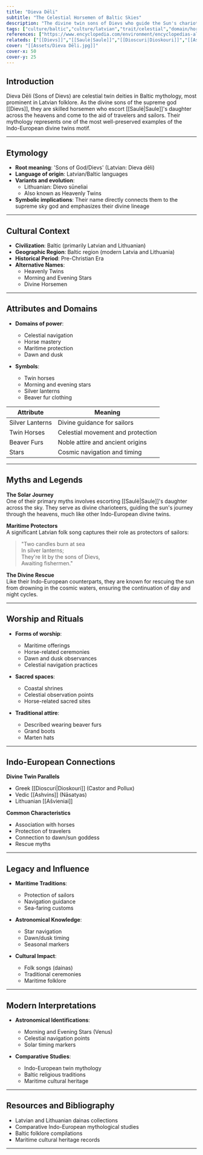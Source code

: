 ```yaml
---
title: "Dieva Dēli"
subtitle: "The Celestial Horsemen of Baltic Skies"
description: "The divine twin sons of Dievs who guide the Sun's chariot through the heavens and protect sailors with their celestial lights"
tags: ["culture/baltic","culture/latvian","trait/celestial","domain/horses","domain/protection","trait/male","type/deity","domain/navigation"]
references: ["https://www.encyclopedia.com/environment/encyclopedias-almanacs-transcripts-and-maps/twins-baltic-twin-deities","https://en.wikipedia.org/wiki/Dievas","https://www.britannica.com/topic/Dieva-deli"]
relateds: ["[[Dievs]]","[[Saulė|Saule]]","[[Dioscuri|Dioskouri]]","[[Ashvins]]","[[Ašvieniai]]"]
cover: "[[Assets/Dieva Dēli.jpg]]"
cover-x: 50
cover-y: 25
---
```

##  Introduction
Dieva Dēli (Sons of Dievs) are celestial twin deities in Baltic mythology, most prominent in Latvian folklore. As the divine sons of the supreme god [[Dievs]], they are skilled horsemen who escort [[Saulė|Saule]]'s daughter across the heavens and come to the aid of travelers and sailors. Their mythology represents one of the most well-preserved examples of the Indo-European divine twins motif.

---

## Etymology

- **Root meaning**: 'Sons of God/Dievs' (Latvian: Dieva dēli)
- **Language of origin**: Latvian/Baltic languages
- **Variants and evolution**:
  - Lithuanian: Dievo sūneliai
  - Also known as Heavenly Twins
- **Symbolic implications**: Their name directly connects them to the supreme sky god and emphasizes their divine lineage

---

##  Cultural Context

- **Civilization**: Baltic (primarily Latvian and Lithuanian)
- **Geographic Region**: Baltic region (modern Latvia and Lithuania)
- **Historical Period**: Pre-Christian Era
- **Alternative Names**:
  - Heavenly Twins
  - Morning and Evening Stars
  - Divine Horsemen

---

## Attributes and Domains

- **Domains of power**: 
  - Celestial navigation
  - Horse mastery
  - Maritime protection
  - Dawn and dusk

- **Symbols**: 
  - Twin horses
  - Morning and evening stars
  - Silver lanterns
  - Beaver fur clothing

| Attribute | Meaning |
|-----------|----------|
| Silver Lanterns | Divine guidance for sailors |
| Twin Horses | Celestial movement and protection |
| Beaver Furs | Noble attire and ancient origins |
| Stars | Cosmic navigation and timing |

---

## Myths and Legends

**The Solar Journey**  
One of their primary myths involves escorting [[Saulė|Saule]]'s daughter across the sky. They serve as divine charioteers, guiding the sun's journey through the heavens, much like other Indo-European divine twins.

**Maritime Protectors**  
A significant Latvian folk song captures their role as protectors of sailors:

> "Two candles burn at sea  
> In silver lanterns;  
> They're lit by the sons of Dievs,  
> Awaiting fishermen."

**The Divine Rescue**  
Like their Indo-European counterparts, they are known for rescuing the sun from drowning in the cosmic waters, ensuring the continuation of day and night cycles.

---

## Worship and Rituals

- **Forms of worship**: 
  - Maritime offerings
  - Horse-related ceremonies
  - Dawn and dusk observances
  - Celestial navigation practices

- **Sacred spaces**: 
  - Coastal shrines
  - Celestial observation points
  - Horse-related sacred sites

- **Traditional attire**:
  - Described wearing beaver furs
  - Grand boots
  - Marten hats

---

## Indo-European Connections

**Divine Twin Parallels**
- Greek [[Dioscuri|Dioskouri]] (Castor and Pollux)
- Vedic [[Ashvins]] (Nāsatyas)
- Lithuanian [[Ašvieniai]]

**Common Characteristics**
- Association with horses
- Protection of travelers
- Connection to dawn/sun goddess
- Rescue myths

---

## Legacy and Influence

- **Maritime Traditions**:
  - Protection of sailors
  - Navigation guidance
  - Sea-faring customs

- **Astronomical Knowledge**:
  - Star navigation
  - Dawn/dusk timing
  - Seasonal markers

- **Cultural Impact**:
  - Folk songs (dainas)
  - Traditional ceremonies
  - Maritime folklore

---

## Modern Interpretations

- **Astronomical Identifications**:
  - Morning and Evening Stars (Venus)
  - Celestial navigation points
  - Solar timing markers

- **Comparative Studies**:
  - Indo-European twin mythology
  - Baltic religious traditions
  - Maritime cultural heritage

---

## Resources and Bibliography

- Latvian and Lithuanian dainas collections
- Comparative Indo-European mythological studies
- Baltic folklore compilations
- Maritime cultural heritage records

---